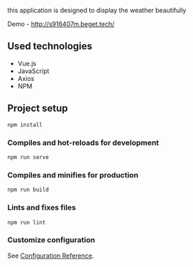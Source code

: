 this application is designed to display the weather beautifully

Demo - http://s916407m.beget.tech/

## Used technologies
- Vue.js
- JavaScript
- Axios
- NPM

## Project setup
```
npm install
```

### Compiles and hot-reloads for development
```
npm run serve
```

### Compiles and minifies for production
```
npm run build
```

### Lints and fixes files
```
npm run lint
```

### Customize configuration
See [Configuration Reference](https://cli.vuejs.org/config/).
